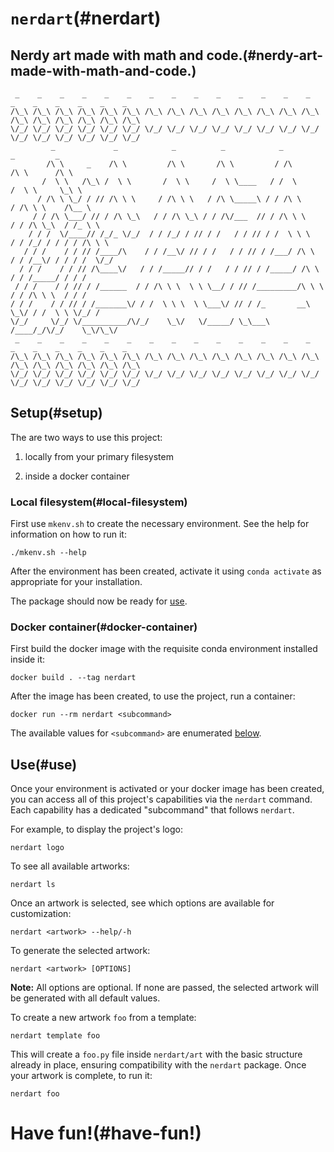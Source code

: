 # `nerdart`(#nerdart)


## Nerdy art made with math and code.(#nerdy-art-made-with-math-and-code.)

```
 _    _    _    _    _    _    _    _    _    _    _    _    _    _    _    _    _    _    _    _
/\_\ /\_\ /\_\ /\_\ /\_\ /\_\ /\_\ /\_\ /\_\ /\_\ /\_\ /\_\ /\_\ /\_\ /\_\ /\_\ /\_\ /\_\ /\_\ /\_\
\/_/ \/_/ \/_/ \/_/ \/_/ \/_/ \/_/ \/_/ \/_/ \/_/ \/_/ \/_/ \/_/ \/_/ \/_/ \/_/ \/_/ \/_/ \/_/ \/_/
         _             _            _          _            _                   _         _
        /\ \     _    /\ \         /\ \       /\ \         / /\                /\ \      /\ \
       /  \ \   /\_\ /  \ \       /  \ \     /  \ \____   / /  \              /  \ \     \_\ \
      / /\ \ \_/ / // /\ \ \     / /\ \ \   / /\ \_____\ / / /\ \            / /\ \ \    /\__ \
     / / /\ \___/ // / /\ \_\   / / /\ \_\ / / /\/___  // / /\ \ \          / / /\ \_\  / /_ \ \
    / / /  \/____// /_/_ \/_/  / / /_/ / // / /   / / // / /  \ \ \        / / /_/ / / / / /\ \ \
   / / /    / / // /____/\    / / /__\/ // / /   / / // / /___/ /\ \      / / /__\/ / / / /  \/_/
  / / /    / / // /\____\/   / / /_____// / /   / / // / /_____/ /\ \    / / /_____/ / / /
 / / /    / / // / /______  / / /\ \ \  \ \ \__/ / // /_________/\ \ \  / / /\ \ \  / / /
/ / /    / / // / /_______\/ / /  \ \ \  \ \___\/ // / /_       __\ \_\/ / /  \ \ \/_/ /
\/_/     \/_/ \/__________/\/_/    \_\/   \/_____/ \_\___\     /____/_/\/_/    \_\/\_\/
 _    _    _    _    _    _    _    _    _    _    _    _    _    _    _    _    _    _    _    _
/\_\ /\_\ /\_\ /\_\ /\_\ /\_\ /\_\ /\_\ /\_\ /\_\ /\_\ /\_\ /\_\ /\_\ /\_\ /\_\ /\_\ /\_\ /\_\ /\_\
\/_/ \/_/ \/_/ \/_/ \/_/ \/_/ \/_/ \/_/ \/_/ \/_/ \/_/ \/_/ \/_/ \/_/ \/_/ \/_/ \/_/ \/_/ \/_/ \/_/
```


## Setup(#setup)

The are two ways to use this project:

1. locally from your primary filesystem

2. inside a docker container


### Local filesystem(#local-filesystem)

First use `mkenv.sh` to create the necessary environment. See the help for
information on how to run it:

    ./mkenv.sh --help

After the environment has been created, activate it using `conda activate` as
appropriate for your installation.

The package should now be ready for [use](#use).


### Docker container(#docker-container)

First build the docker image with the requisite conda environment installed
inside it:

    docker build . --tag nerdart

After the image has been created, to use the project, run a container:

    docker run --rm nerdart <subcommand>

The available values for `<subcommand>` are enumerated [below](#use).


## Use(#use)

Once your environment is activated or your docker image has been created, you
can access all of this project's capabilities via the `nerdart` command. Each
capability has a dedicated "subcommand" that follows `nerdart`.

For example, to display the project's logo:

    nerdart logo

To see all available artworks:

    nerdart ls

Once an artwork is selected, see which options are available for customization:

    nerdart <artwork> --help/-h

To generate the selected artwork:

    nerdart <artwork> [OPTIONS]

**Note:** All options are optional. If none are passed, the selected artwork
will be generated with all default values.

To create a new artwork `foo` from a template:

    nerdart template foo

This will create a `foo.py` file inside `nerdart/art` with the basic structure
already in place, ensuring compatibility with the `nerdart` package. Once your
artwork is complete, to run it:

    nerdart foo


# Have fun!(#have-fun!)
